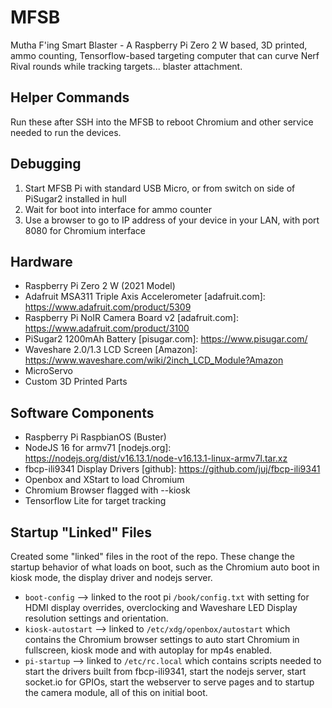 # MFSB
Mutha F'ing Smart Blaster - A Raspberry Pi Zero 2 W based, 3D printed, ammo counting, Tensorflow-based targeting computer that can curve Nerf Rival rounds while tracking targets... blaster attachment.

## Helper Commands
Run these after SSH into the MFSB to reboot Chromium and other service needed to run the devices.

## Debugging
1. Start MFSB Pi with standard USB Micro, or from switch on side of PiSugar2 installed in hull
2. Wait for boot into interface for ammo counter
3. Use a browser to go to IP address of your device in your LAN, with port 8080 for Chromium interface

## Hardware
  * Raspberry Pi Zero 2 W (2021 Model)
  * Adafruit MSA311 Triple Axis Accelerometer [adafruit.com]: https://www.adafruit.com/product/5309
  * Raspberry Pi NoIR Camera Board v2 [adafruit.com]: https://www.adafruit.com/product/3100
  * PiSugar2 1200mAh Battery [pisugar.com]: https://www.pisugar.com/
  * Waveshare 2.0/1.3 LCD Screen [Amazon]: https://www.waveshare.com/wiki/2inch_LCD_Module?Amazon
  * MicroServo
  * Custom 3D Printed Parts

## Software Components
  * Raspberry Pi RaspbianOS (Buster)
  * NodeJS 16 for armv71 [nodejs.org]: https://nodejs.org/dist/v16.13.1/node-v16.13.1-linux-armv7l.tar.xz
  * fbcp-ili9341 Display Drivers [github]: https://github.com/juj/fbcp-ili9341
  * Openbox and XStart to load Chromium
  * Chromium Browser flagged with --kiosk
  * Tensorflow Lite for target tracking

## Startup "Linked" Files
Created some "linked" files in the root of the repo. These change the startup behavior of what loads on boot, such as the Chromium auto boot in kiosk mode, the display driver and nodejs server.
  * `boot-config` --> linked to the root pi `/book/config.txt` with setting for HDMI display overrides, overclocking and Waveshare LED Display resolution settings and orientation.
  * `kiosk-autostart` --> linked to `/etc/xdg/openbox/autostart` which contains the Chromium browser settings to auto start Chromium in fullscreen, kiosk mode and with autoplay for mp4s enabled.
  * `pi-startup` --> linked to `/etc/rc.local` which contains scripts needed to start the drivers built from fbcp-ili9341, start the nodejs server, start socket.io for GPIOs, start the webserver to serve pages and to startup the camera module, all of this on initial boot.


